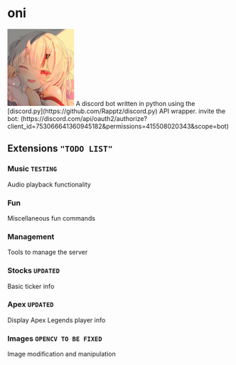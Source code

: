 # oni

<img src="images/oni.png" alt="oni" width="150"/>
A discord bot written in python using the [discord.py](https://github.com/Rapptz/discord.py) API wrapper.
invite the bot: (https://discord.com/api/oauth2/authorize?client_id=753066641360945182&permissions=415508020343&scope=bot)

## Extensions ``"TODO LIST"``
### Music ``TESTING``
Audio playback functionality
### Fun
Miscellaneous fun commands
### Management
Tools to manage the server
### Stocks ``UPDATED``
Basic ticker info
### Apex ``UPDATED``
Display Apex Legends player info
### Images ``OPENCV TO BE FIXED``
Image modification and manipulation

